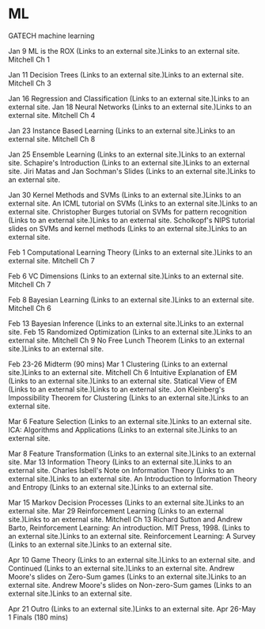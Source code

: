# ML
GATECH machine learning

Jan 9
ML is the ROX (Links to an external site.)Links to an external site.
Mitchell Ch 1

Jan 11
Decision Trees (Links to an external site.)Links to an external site.
Mitchell Ch 3

Jan 16
Regression and Classification (Links to an external site.)Links to an external site.
Jan 18
Neural Networks (Links to an external site.)Links to an external site.
Mitchell Ch 4

Jan 23
Instance Based Learning (Links to an external site.)Links to an external site.
Mitchell Ch 8

Jan 25
Ensemble Learning (Links to an external site.)Links to an external site.
Schapire's Introduction (Links to an external site.)Links to an external site.
Jiri Matas and Jan Sochman's Slides (Links to an external site.)Links to an external site.

Jan 30
Kernel Methods and SVMs (Links to an external site.)Links to an external site.
An ICML tutorial on SVMs (Links to an external site.)Links to an external site.
Christopher Burges tutorial on SVMs for pattern recognition (Links to an external site.)Links to an external site.
Scholkopf's NIPS tutorial slides on SVMs and kernel methods (Links to an external site.)Links to an external site.

Feb 1
Computational Learning Theory (Links to an external site.)Links to an external site.
Mitchell Ch 7

Feb 6
VC Dimensions (Links to an external site.)Links to an external site.
Mitchell Ch 7

Feb 8
Bayesian Learning (Links to an external site.)Links to an external site.
Mitchell Ch 6

Feb 13
Bayesian Inference (Links to an external site.)Links to an external site.
Feb 15
Randomized Optimization (Links to an external site.)Links to an external site.
Mitchell Ch 9
No Free Lunch Theorem (Links to an external site.)Links to an external site.

Feb 23-26
Midterm (90 mins)
Mar 1
Clustering (Links to an external site.)Links to an external site.
Mitchell Ch 6
Intuitive Explanation of EM (Links to an external site.)Links to an external site.
Statical View of EM (Links to an external site.)Links to an external site.
Jon Kleinberg's Impossibility Theorem for Clustering (Links to an external site.)Links to an external site.

Mar 6
Feature Selection (Links to an external site.)Links to an external site.
ICA: Algorithms and Applications (Links to an external site.)Links to an external site.

Mar 8
Feature Transformation (Links to an external site.)Links to an external site.
Mar 13
Information Theory (Links to an external site.)Links to an external site.
Charles Isbell's Note on Information Theory (Links to an external site.)Links to an external site.
An Introduction to Information Theory and Entropy (Links to an external site.)Links to an external site.

Mar 15
Markov Decision Processes (Links to an external site.)Links to an external site.
Mar 29
Reinforcement Learning (Links to an external site.)Links to an external site.
Mitchell Ch 13
Richard Sutton and Andrew Barto, Reinforcement Learning: An introduction. MIT Press, 1998. (Links to an external site.)Links to an external site.
Reinforcement Learning: A Survey (Links to an external site.)Links to an external site.

Apr 10
Game Theory (Links to an external site.)Links to an external site. and Continued (Links to an external site.)Links to an external site.
Andrew Moore's slides on Zero-Sum games (Links to an external site.)Links to an external site.
Andrew Moore's slides on Non-zero-Sum games (Links to an external site.)Links to an external site.

Apr 21
Outro (Links to an external site.)Links to an external site.
Apr 26-May 1
Finals (180 mins)

